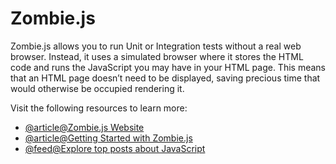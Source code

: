 # Zombie.js

Zombie.js allows you to run Unit or Integration tests without a real web browser. Instead, it uses a simulated browser where it stores the HTML code and runs the JavaScript you may have in your HTML page. This means that an HTML page doesn’t need to be displayed, saving precious time that would otherwise be occupied rendering it.

Visit the following resources to learn more:

- [@article@Zombie.js Website](http://zombie.js.org/)
- [@article@Getting Started with Zombie.js](https://www.packt.com/getting-started-zombiejs/)
- [@feed@Explore top posts about JavaScript](https://app.daily.dev/tags/javascript?ref=roadmapsh)
